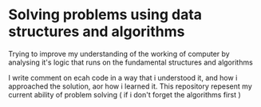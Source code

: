 # Solving problems using data structures and algorithms

Trying to improve my understanding of the working of computer by analysing it's logic that runs on the fundamental structures and algorithms

I write comment on ecah code in a way that i understood it, and how i approached the solution, aor how i learned it. This repository repesent my current ability of problem solving ( if i don't forget the algorithms first )
